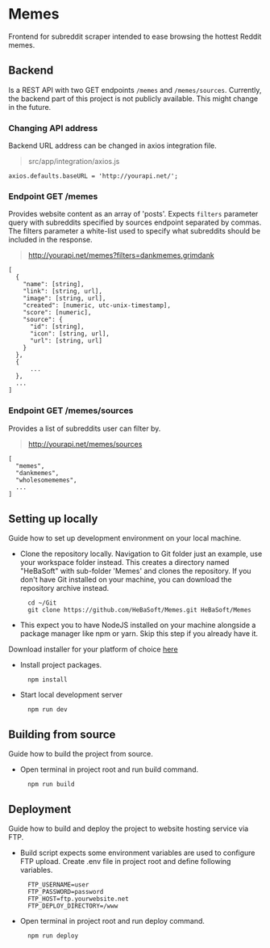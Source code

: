 # Memes
Frontend for subreddit scraper intended to ease browsing the hottest Reddit memes.

## Backend
Is a REST API with two GET endpoints `/memes` and `/memes/sources`.
Currently, the backend part of this project is not publicly available. This might change in the future.

### Changing API address
Backend URL address can be changed in axios integration file.


> src/app/integration/axios.js

```
axios.defaults.baseURL = 'http://yourapi.net/';
```

### Endpoint GET /memes
Provides website content as an array of 'posts'.
Expects `filters` parameter query with subreddits specified by sources endpoint separated by commas.
The filters parameter a white-list used to specify what subreddits should be included in the response.


> http://yourapi.net/memes?filters=dankmemes,grimdank

```
[
  {
    "name": [string],
    "link": [string, url],
    "image": [string, url],
    "created": [numeric, utc-unix-timestamp],
    "score": [numeric],
    "source": {
      "id": [string],
      "icon": [string, url],
      "url": [string, url]
    }
  },
  {
      ...
  },
  ...
]
```

### Endpoint GET /memes/sources
Provides a list of subreddits user can filter by.

> http://yourapi.net/memes/sources

```
[
  "memes",
  "dankmemes",
  "wholesomememes",
  ...
]
```

## Setting up locally
Guide how to set up development environment on your local machine.

- Clone the repository locally. Navigation to Git folder just an example, use your workspace folder instead. This creates a directory named "HeBaSoft" with sub-folder 'Memes' and clones the repository. If you don't have Git installed on your machine, you can download the repository archive instead.

		cd ~/Git
		git clone https://github.com/HeBaSoft/Memes.git HeBaSoft/Memes

- This expect you to have NodeJS installed on your machine alongside a package manager like npm or yarn. Skip this step if you already have it.

 Download installer for your platform of choice [here](https://nodejs.org/en/download/current/)

- Install project packages.

		npm install

- Start local development server

		npm run dev

## Building from source
Guide how to build the project from source.

- Open terminal in project root and run build command.

		npm run build

## Deployment
Guide how to build and deploy the project to website hosting service via FTP.

- Build script expects some environment variables are used to configure FTP upload. Create .env file in project root and define following variables.

		FTP_USERNAME=user
		FTP_PASSWORD=password
		FTP_HOST=ftp.yourwebsite.net
		FTP_DEPLOY_DIRECTORY=/www

- Open terminal in project root and run deploy command.

		npm run deploy